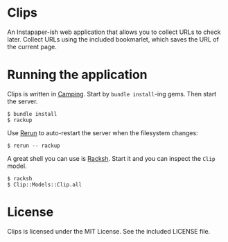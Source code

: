 Clips
=====

An Instapaper-ish web application that allows you to collect URLs to check later. Collect URLs using the included bookmarlet, which saves the URL of the current page.


# Running the application
Clips is written in [Camping](http://camping.io). Start by `bundle install`-ing gems. Then start the server.

    $ bundle install
    $ rackup

Use [Rerun](https://github.com/rerun/rerun) to auto-restart the server when the filesystem changes:

    $ rerun -- rackup

A great shell you can use is [Racksh](https://github.com/sickill/racksh). Start it and you can inspect the `Clip` model.

    $ racksh
    $ Clip::Models::Clip.all


# License
Clips is licensed under the MIT License. See the included LICENSE file.
